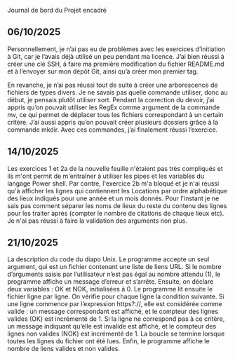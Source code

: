 Journal de bord du Projet encadré

## 06/10/2025

Personnellement, je n’ai pas eu de problèmes avec les exercices d’initiation à Git, car je l’avais déjà utilisé un peu pendant ma licence. J’ai bien réussi à créer une clé SSH, à faire ma première modification du fichier README.md et à l’envoyer sur mon dépôt Git, ainsi qu’à créer mon premier tag.

En revanche, je n’ai pas réussi tout de suite à créer une arborescence de fichiers de types divers. Je ne savais pas quelle commande utiliser, donc au début, je pensais plutôt utiliser sort. Pendant la correction du devoir, j’ai appris qu’on pouvait utiliser les RegEx comme argument de la commande mv, ce qui permet de déplacer tous les fichiers correspondant à un certain critère. J’ai aussi appris qu’on pouvait créer plusieurs dossiers grâce à la commande mkdir. Avec ces commandes, j’ai finalement réussi l’exercice.

## 14/10/2025
Les exercices 1 et 2a de la nouvelle feuille n'étaient pas très compliqués et ils m'ont permit de m'entraîner à utiliser les pipes et les variables du langage Power shell. Par contre, l'exercice 2b m'a bloqué et je n'ai réussi qu'à afficher les lignes qui contiennent les Locations par ordre alphabétique des lieux indiqués pour une année et un mois donnés. Pour l'instant je ne sais pas comment séparer les noms de lieux du reste du contenu des lignes pour les traiter après (compter le nombre de citations de chaque lieux etc). Je n'ai pas réussi à faire la validation des arguments non plus.

## 21/10/2025
La description du code du diapo Unix.
Le programme accepte un seul argument, qui est un fichier contenant une liste de liens URL.
Si le nombre d’arguments saisis par l’utilisateur n’est pas égal au nombre attendu (1), le programme affiche un message d’erreur et s’arrête.
Ensuite, on déclare deux variables : OK et NOK, initialisées à 0.
Le programme lit ensuite le fichier ligne par ligne. On vérifie pour chaque ligne la condition suivante. Si une ligne commence par l’expression https?://, elle est considérée comme valide :
un message correspondant est affiché, et le compteur des lignes valides (OK) est incrémenté de 1.
Si la ligne ne correspond pas à ce critère, un message indiquant qu’elle est invalide est affiché, et le compteur des lignes non valides (NOK) est incrémenté de 1.
La boucle se termine lorsque toutes les lignes du fichier ont été lues.
Enfin, le programme affiche le nombre de liens valides et non valides.
